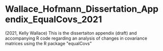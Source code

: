 # Wallace_Hofmann_Dissertation_Appendix_EqualCovs_2021

(2021, Kelly Wallace) This is the dissertaiton appendix (draft) and accompanying R code regarding an analysis of changes in covariance matrices using the R package "equalCovs"
